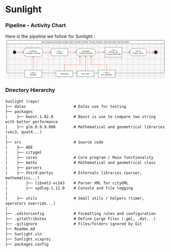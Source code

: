 # Sunlight

### Pipeline - Activity Chart
Here is the pipeline we follow for Sunlight :
![Pipeline Activity Chart](./docs/Pipeline_Activity_Chart.png)

### Directory Hierarchy

```
Sunlight (repo)
├── datas                     # Datas use for testing
├── packages
|    ├── boost.1.82.0		  # Boost is use to compare two string with better performance
|    ├── glm.0.9.9.800		  # Mathematical and geometrical libraries (vec3, quat4...)
|
├── src                       # Source code
|    ├── ADE
|    ├── citygml                
|    ├── cores                # Core program / Main functionality
|    ├── maths                # Mathematical and geometrical class
|    ├── parsers
|    ├── third-partys         # Externals libraries (parser, mathematics...)
|        ├── libxml2-vc143	  # Parser XML for cityGML
|        ├── spdlog-1.11.0	  # Console and file logging
|
|    ├── utils                # Small utils / helpers (timer, operators override...)
|
├── .editorconfig			  # Formatting rules and configuration
├── .gitattributes            # Define Large Files (.gml, .dat...)
├── .gitignore                # Files/folders ignored by Git
├── Readme.md
├── Sunlight.sln
├── Sunlight.vcxproj 
├── packages.config
```
